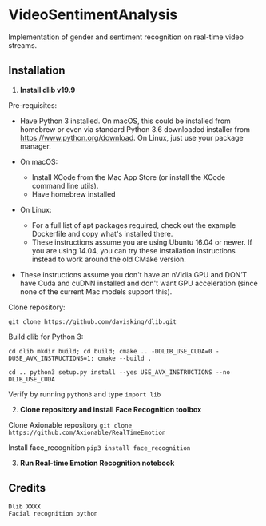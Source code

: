 # VideoSentimentAnalysis
Implementation of gender and sentiment recognition on real-time video streams. 

## Installation

1. <strong>Install dlib v19.9</strong>

Pre-requisites:
* Have Python 3 installed. On macOS, this could be installed from homebrew or even via standard Python 3.6 downloaded installer from https://www.python.org/download. On Linux, just use your package manager.

* On macOS:
    * Install XCode from the Mac App Store (or install the XCode command line utils).
    * Have homebrew installed
* On Linux:
    * For a full list of apt packages required, check out the example Dockerfile and copy what's installed there.
    * These instructions assume you are using Ubuntu 16.04 or newer. If you are using 14.04, you can try these installation instructions instead to work around the old CMake version.
* These instructions assume you don't have an nVidia GPU and DON’T have Cuda and cuDNN installed and don't want GPU acceleration (since none of the current Mac models support this).


Clone repository:

`git clone https://github.com/davisking/dlib.git`


Build dlib for Python 3:

`cd dlib
mkdir build; cd build; cmake .. -DDLIB_USE_CUDA=0 -DUSE_AVX_INSTRUCTIONS=1; cmake --build .`

`cd ..
python3 setup.py install --yes USE_AVX_INSTRUCTIONS --no DLIB_USE_CUDA`

Verify by running `python3` and type `import lib`

2. <strong>Clone repository and install Face Recognition toolbox</strong>

Clone Axionable repository
`git clone https://github.com/Axionable/RealTimeEmotion`

Install face_recognition
`pip3 install face_recognition`


3. <strong>Run Real-time Emotion Recognition notebook</strong>


## Credits
	Dlib XXXX
	Facial recognition python

